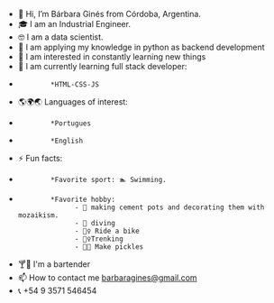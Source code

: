 - 👋 Hi, I’m Bárbara Ginés from Córdoba, Argentina.
- 🎓 I am an Industrial Engineer.
- 🤓 I am a data scientist.
- 🤝 I am applying my knowledge in python as backend development
- 👀 I am interested in constantly learning new things
- 🌱 I am currently learning full stack developer:
-             *HTML-CSS-JS
- 🌎🌍🌏 Languages of interest:
-             *Portugues
-             *English
- ⚡ Fun facts:
-             *Favorite sport: 🏊 Swimming.
-             *Favorite hobby: 
                    - 🎨 making cement pots and decorating them with mozaikism.
                    - 🤿 diving
                    - 🚴‍♀️ Ride a bike
                    - 🏃‍♀️Trenking
                    - 👩‍🍳 Make pickles
                    

-  🍸🍹 I'm a bartender
- 📫 How to contact me barbaragines@gmail.com
- 📞 +54 9 3571 546454

<!---
barbaragines/barbaragines is a ✨ special ✨ repository because its `README.md` (this file) appears on your GitHub profile.
You can click the Preview link to take a look at your changes.
--->
